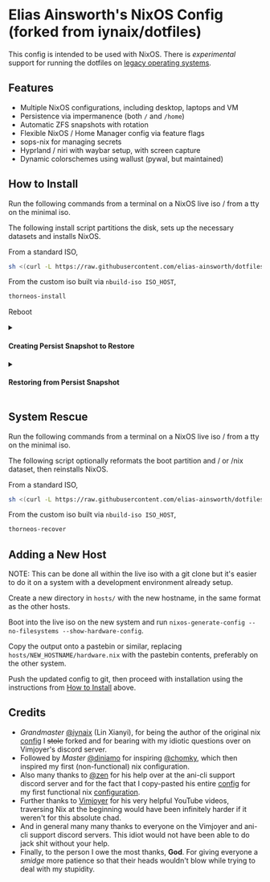 # Elias Ainsworth's NixOS Config (forked from iynaix/dotfiles)

This config is intended to be used with NixOS. There is _experimental_ support
for running the dotfiles on
[legacy operating systems](https://github.com/elias-ainsworth/dotfiles/blob/main/home-manager.md).

## Features

- Multiple NixOS configurations, including desktop, laptops and VM
- Persistence via impermanence (both `/` and `/home`)
- Automatic ZFS snapshots with rotation
- Flexible NixOS / Home Manager config via feature flags
- sops-nix for managing secrets
- Hyprland / niri with waybar setup, with screen capture
- Dynamic colorschemes using wallust (pywal, but maintained)

## How to Install

Run the following commands from a terminal on a NixOS live iso / from a tty on
the minimal iso.

The following install script partitions the disk, sets up the necessary datasets
and installs NixOS.

From a standard ISO,

```sh
sh <(curl -L https://raw.githubusercontent.com/elias-ainsworth/dotfiles/main/install.sh)
```

From the custom iso built via `nbuild-iso ISO_HOST`,

```sh
thorneos-install
```

Reboot

<details>
<summary><h4>Creating Persist Snapshot to Restore</h4></summary>

```sh
sudo zfs snapshot zroot/persist@persist-snapshot
sudo zfs send zroot/persist@persist-snapshot > SNAPSHOT_FILE_PATH
```

</details>

<details>
<summary><h4>Restoring from Persist Snapshot</h4></summary>

```sh
# the rename is needed for encrypted datasets, as -F doesn't work
sudo zfs receive -o mountpoint=legacy zroot/persist-new < SNAPSHOT_FILE_PATH
sudo zfs rename zroot/persist zroot/persist-old
sudo zfs rename zroot/persist-new zroot/persist
```

</details>

## System Rescue

Run the following commands from a terminal on a NixOS live iso / from a tty on
the minimal iso.

The following script optionally reformats the boot partition and / or /nix
dataset, then reinstalls NixOS.

From a standard ISO,

```sh
sh <(curl -L https://raw.githubusercontent.com/elias-ainsworth/dotfiles/main/recover.sh)
```

From the custom iso built via `nbuild-iso ISO_HOST`,

```sh
thorneos-recover
```

## Adding a New Host

NOTE: This can be done all within the live iso with a git clone but it's easier
to do it on a system with a development environment already setup.

Create a new directory in `hosts/` with the new hostname, in the same format as
the other hosts.

Boot into the live iso on the new system and run
`nixos-generate-config --no-filesystems --show-hardware-config`.

Copy the output onto a pastebin or similar, replacing
`hosts/NEW_HOSTNAME/hardware.nix` with the pastebin contents, preferably on the
other system.

Push the updated config to git, then proceed with installation using the
instructions from [How to Install](#how-to-install) above.

## Credits

- _Grandmaster_ [@iynaix](https://github.com/iynaix) (Lin Xianyi), for being the
  author of the original nix [config](https://github.com/iynaix/dotfiles) I
  ~~stole~~ forked and for bearing with my idiotic questions over on Vimjoyer's
  discord server.
- Followed by _Master_ [@diniamo](https://github.com/diniamo) for inspiring
  [@chomky](https://github.com/justchokingaround), which then inspired my first
  (non-functional) nix configuration.
- Also many thanks to [@zen](https://github.com/71zenith) for his help over at
  the ani-cli support discord server and for the fact that I copy-pasted his
  entire [config](https://github.com/71zenith/kiseki) for my first functional
  nix [configuration](https://github.com/elias-ainsworth/thorne).
- Further thanks to [Vimjoyer](https://www.youtube.com/@vimjoyer) for his very
  helpful YouTube videos, traversing Nix at the beginning would have been
  infinitely harder if it weren't for this absolute chad.
- And in general many many thanks to everyone on the Vimjoyer and ani-cli
  support discord servers. This idiot would not have been able to do jack shit
  without your help.
- Finally, to the person I owe the most thanks, **God**. For giving everyone a
  _smidge_ more patience so that their heads wouldn't blow while trying to deal
  with my stupidity.
